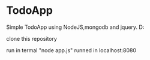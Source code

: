 TodoApp
=======

Simple TodoApp using NodeJS,mongodb and jquery. D:

clone this repository

run in termal "node app.js"
runned in localhost:8080